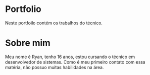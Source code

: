 #  Portfolio
Neste portfoilo contém os trabalhos do técnico.
# Sobre mim 
Meu nome é Ryan, tenho 16 anos, estou cursando o técnico em desenvolvedor de sistemas. Como é meu primeiro contato com essa matéria, não possuo muitas habilidades na área.
